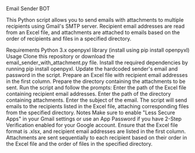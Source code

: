 Email Sender BOT

This Python script allows you to send emails with attachments to multiple recipients using Gmail's SMTP server. Recipient email addresses are read from an Excel file, and attachments are attached to emails based on the order of recipients and files in a specified directory.

Requirements Python 3.x openpyxl library (install using pip install openpyxl) Usage Clone this repository or download the email_sender_with_attachment.py file. Install the required dependencies by running pip install openpyxl. Update the hardcoded sender's email and password in the script. Prepare an Excel file with recipient email addresses in the first column. Prepare the directory containing the attachments to be sent. Run the script and follow the prompts: Enter the path of the Excel file containing recipient email addresses. Enter the path of the directory containing attachments. Enter the subject of the email. The script will send emails to the recipients listed in the Excel file, attaching corresponding files from the specified directory. Notes Make sure to enable "Less Secure Apps" in your Gmail settings or use an App Password if you have 2-Step Verification enabled for your Google account. Ensure that the Excel file format is .xlsx, and recipient email addresses are listed in the first column. Attachments are sent sequentially to each recipient based on their order in the Excel file and the order of files in the specified directory.
